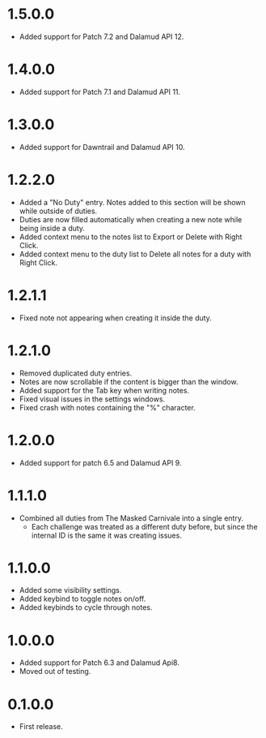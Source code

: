 # 1.5.0.0
- Added support for Patch 7.2 and Dalamud API 12.

# 1.4.0.0
- Added support for Patch 7.1 and Dalamud API 11.

# 1.3.0.0
- Added support for Dawntrail and Dalamud API 10.

# 1.2.2.0
- Added a "No Duty" entry. Notes added to this section will be shown while outside of duties.
- Duties are now filled automatically when creating a new note while being inside a duty.
- Added context menu to the notes list to Export or Delete with Right Click.
- Added context menu to the duty list to Delete all notes for a duty with Right Click.

# 1.2.1.1
- Fixed note not appearing when creating it inside the duty.

# 1.2.1.0
- Removed duplicated duty entries.
- Notes are now scrollable if the content is bigger than the window.
- Added support for the Tab key when writing notes.
- Fixed visual issues in the settings windows.
- Fixed crash with notes containing the "%" character.

# 1.2.0.0
- Added support for patch 6.5 and Dalamud API 9.

# 1.1.1.0
- Combined all duties from The Masked Carnivale into a single entry.
  + Each challenge was treated as a different duty before, but since the internal ID is the same it was creating issues.

# 1.1.0.0
- Added some visibility settings.
- Added keybind to toggle notes on/off.
- Added keybinds to cycle through notes.

# 1.0.0.0
- Added support for Patch 6.3 and Dalamud Api8.
- Moved out of testing.

# 0.1.0.0
- First release.